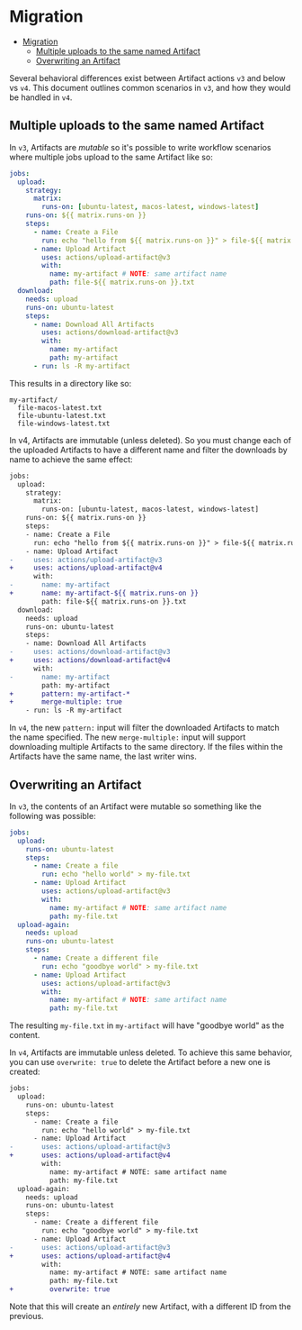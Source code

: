 # Migration

- [Migration](#migration)
  - [Multiple uploads to the same named Artifact](#multiple-uploads-to-the-same-named-artifact)
  - [Overwriting an Artifact](#overwriting-an-artifact)

Several behavioral differences exist between Artifact actions `v3` and below vs `v4`. This document outlines common scenarios in `v3`, and how they would be handled in `v4`.

## Multiple uploads to the same named Artifact

In `v3`, Artifacts are _mutable_ so it's possible to write workflow scenarios where multiple jobs upload to the same Artifact like so:

```yaml
jobs:
  upload:
    strategy:
      matrix:
        runs-on: [ubuntu-latest, macos-latest, windows-latest]
    runs-on: ${{ matrix.runs-on }}
    steps:
      - name: Create a File
        run: echo "hello from ${{ matrix.runs-on }}" > file-${{ matrix.runs-on }}.txt
      - name: Upload Artifact
        uses: actions/upload-artifact@v3
        with:
          name: my-artifact # NOTE: same artifact name
          path: file-${{ matrix.runs-on }}.txt
  download:
    needs: upload
    runs-on: ubuntu-latest
    steps:
      - name: Download All Artifacts
        uses: actions/download-artifact@v3
        with:
          name: my-artifact
          path: my-artifact
      - run: ls -R my-artifact
```

This results in a directory like so:

```
my-artifact/
  file-macos-latest.txt
  file-ubuntu-latest.txt
  file-windows-latest.txt
```

In v4, Artifacts are immutable (unless deleted). So you must change each of the uploaded Artifacts to have a different name and filter the downloads by name to achieve the same effect:

```diff
jobs:
  upload:
    strategy:
      matrix:
        runs-on: [ubuntu-latest, macos-latest, windows-latest]
    runs-on: ${{ matrix.runs-on }}
    steps:
    - name: Create a File
      run: echo "hello from ${{ matrix.runs-on }}" > file-${{ matrix.runs-on }}.txt
    - name: Upload Artifact
-     uses: actions/upload-artifact@v3
+     uses: actions/upload-artifact@v4
      with:
-       name: my-artifact
+       name: my-artifact-${{ matrix.runs-on }}
        path: file-${{ matrix.runs-on }}.txt
  download:
    needs: upload
    runs-on: ubuntu-latest
    steps:
    - name: Download All Artifacts
-     uses: actions/download-artifact@v3
+     uses: actions/download-artifact@v4
      with:
-       name: my-artifact
        path: my-artifact
+       pattern: my-artifact-*
+       merge-multiple: true
    - run: ls -R my-artifact
```

In `v4`, the new `pattern:` input will filter the downloaded Artifacts to match the name specified. The new `merge-multiple:` input will support downloading multiple Artifacts to the same directory. If the files within the Artifacts have the same name, the last writer wins.

## Overwriting an Artifact

In `v3`, the contents of an Artifact were mutable so something like the following was possible:

```yaml
jobs:
  upload:
    runs-on: ubuntu-latest
    steps:
      - name: Create a file
        run: echo "hello world" > my-file.txt
      - name: Upload Artifact
        uses: actions/upload-artifact@v3
        with:
          name: my-artifact # NOTE: same artifact name
          path: my-file.txt
  upload-again:
    needs: upload
    runs-on: ubuntu-latest
    steps:
      - name: Create a different file
        run: echo "goodbye world" > my-file.txt
      - name: Upload Artifact
        uses: actions/upload-artifact@v3
        with:
          name: my-artifact # NOTE: same artifact name
          path: my-file.txt
```

The resulting `my-file.txt` in `my-artifact` will have "goodbye world" as the content.

In `v4`, Artifacts are immutable unless deleted. To achieve this same behavior, you can use `overwrite: true` to delete the Artifact before a new one is created:

```diff
jobs:
  upload:
    runs-on: ubuntu-latest
    steps:
      - name: Create a file
        run: echo "hello world" > my-file.txt
      - name: Upload Artifact
-       uses: actions/upload-artifact@v3
+       uses: actions/upload-artifact@v4
        with:
          name: my-artifact # NOTE: same artifact name
          path: my-file.txt
  upload-again:
    needs: upload
    runs-on: ubuntu-latest
    steps:
      - name: Create a different file
        run: echo "goodbye world" > my-file.txt
      - name: Upload Artifact
-       uses: actions/upload-artifact@v3
+       uses: actions/upload-artifact@v4
        with:
          name: my-artifact # NOTE: same artifact name
          path: my-file.txt
+         overwrite: true
```

Note that this will create an _entirely_ new Artifact, with a different ID from the previous.
